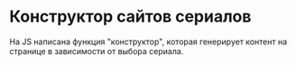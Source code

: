# Конструктор сайтов сериалов
На JS написана функция "конструктор", которая генерирует контент на странице в зависимости от выбора сериала.
